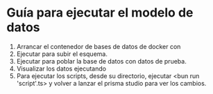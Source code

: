# Guía para ejecutar el modelo de datos

1. Arrancar el contenedor de bases de datos de docker con <docker-compose up>
2. Ejecutar <bunx prisma db push> para subir el esquema.
3. Ejecutar <bunx prisma db seed> para poblar la base de datos con datos de prueba.
4. Visualizar los datos ejecutando <bunx prisma studio>
5. Para ejecutar los scripts, desde su directorio, ejecutar <bun run 'script'.ts> y volver a lanzar el prisma studio para ver los cambios.